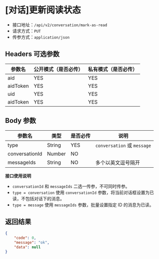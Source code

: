 # [对话]更新阅读状态

- 接口地址：`/api/v2/conversation/mark-as-read`
- 请求方式：`PUT`
- 传参方式：`application/json`

## Headers 可选参数

| 参数名 | 公开模式（是否必传） | 私有模式（是否必传） |
| --- | --- | --- |
| aid | YES | YES |
| aidToken | YES | YES |
| uid | YES | YES |
| aidToken | YES | YES |

## Body 参数

| 参数名 | 类型 | 是否必传 | 说明 |
| --- | --- | --- | --- |
| type | String | YES | `conversation` 或 `message` |
| conversationId | Number | NO |  |
| messageIds | String | NO | 多个以英文逗号隔开 |

**接口使用说明**

- `conversationId` 和 `messageIds` 二选一传参，不可同时传参。
- `type = conversation` 使用 `conversationId` 参数，将当前对话框设置为已读，不包括对话下的消息。
- `type = message` 使用 `messageIds` 参数，批量设置指定 ID 的消息为已读。

## 返回结果

```json
{
    "code": 0,
    "message": "ok",
    "data": null
}
```
